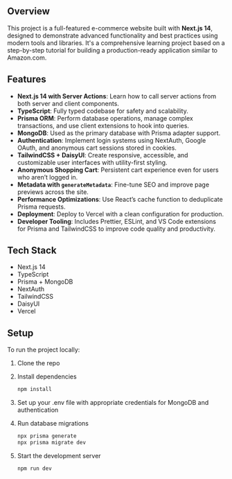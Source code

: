## Overview

This project is a full-featured e-commerce website built with **Next.js 14**, designed to demonstrate advanced functionality and best practices using modern tools and libraries. It's a comprehensive learning project based on a step-by-step tutorial for building a production-ready application similar to Amazon.com.

## Features

- **Next.js 14 with Server Actions**: Learn how to call server actions from both server and client components.
- **TypeScript**: Fully typed codebase for safety and scalability.
- **Prisma ORM**: Perform database operations, manage complex transactions, and use client extensions to hook into queries.
- **MongoDB**: Used as the primary database with Prisma adapter support.
- **Authentication**: Implement login systems using NextAuth, Google OAuth, and anonymous cart sessions stored in cookies.
- **TailwindCSS + DaisyUI**: Create responsive, accessible, and customizable user interfaces with utility-first styling.
- **Anonymous Shopping Cart**: Persistent cart experience even for users who aren’t logged in.
- **Metadata with `generateMetadata`**: Fine-tune SEO and improve page previews across the site.
- **Performance Optimizations**: Use React’s cache function to deduplicate Prisma requests.
- **Deployment**: Deploy to Vercel with a clean configuration for production.
- **Developer Tooling**: Includes Prettier, ESLint, and VS Code extensions for Prisma and TailwindCSS to improve code quality and productivity.

## Tech Stack

- Next.js 14
- TypeScript
- Prisma + MongoDB
- NextAuth
- TailwindCSS
- DaisyUI
- Vercel

## Setup

To run the project locally:

1. Clone the repo
2. Install dependencies
   ```bash
   npm install
   ```
3. Set up your .env file with appropriate credentials for MongoDB and authentication
4. Run database migrations

   ```bash
   npx prisma generate
   npx prisma migrate dev
   ```

5. Start the development server

   ```bash
   npm run dev
   ```
